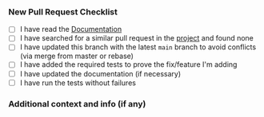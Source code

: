 <!-- Write down your pull request descriptions. -->

### New Pull Request Checklist

- [ ] I have read the [Documentation](https://pub.dev/documentation/dio/latest/)
- [ ] I have searched for a similar pull request in the [project](https://github.com/cfug/dio/pulls) and found none
- [ ] I have updated this branch with the latest `main` branch to avoid conflicts (via merge from master or rebase)
- [ ] I have added the required tests to prove the fix/feature I'm adding
- [ ] I have updated the documentation (if necessary)
- [ ] I have run the tests without failures

### Additional context and info (if any)

<!-- Provide more context and info about the PR. -->
